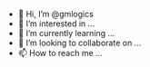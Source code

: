 - 👋 Hi, I’m @gmlogics
- 👀 I’m interested in ...
- 🌱 I’m currently learning ...
- 💞️ I’m looking to collaborate on ...
- 📫 How to reach me ...

<!---
gmlogics/gmlogics is a ✨ special ✨ repository because its `README.md` (this file) appears on your GitHub profile.
You can click the Preview link to take a look at your changes.
--->
